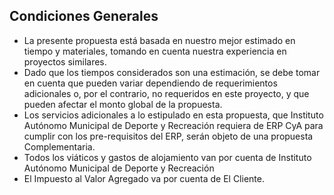 ## Condiciones Generales
-  La presente propuesta está basada en nuestro mejor estimado en tiempo y materiales, tomando en cuenta nuestra experiencia en proyectos similares. 
-  Dado que los tiempos considerados son una estimación, se debe tomar en cuenta que pueden variar dependiendo de requerimientos adicionales o, por el contrario, no requeridos en este proyecto, y que pueden afectar el monto global de la propuesta.
-  Los servicios adicionales a lo estipulado en esta propuesta, que Instituto Autónomo Municipal de Deporte y Recreación requiera de ERP CyA para cumplir con los pre-requisitos del ERP, serán objeto de una propuesta Complementaria.
-  Todos los viáticos y gastos de alojamiento van por cuenta de Instituto Autónomo Municipal de Deporte y Recreación
-  El Impuesto al Valor Agregado va por cuenta de El Cliente.
